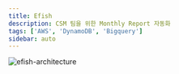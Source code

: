 ```yaml
---
title: Efish
description: CSM 팀을 위한 Monthly Report 자동화
tags: ['AWS', 'DynamoDB', 'Bigquery']
sidebar: auto
---
```


![efish-architecture](~@img/efish/efish-architecture.png)

